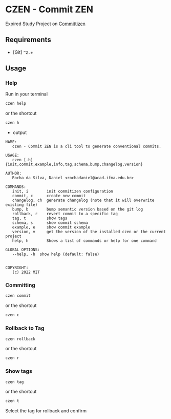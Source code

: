 # CZEN - Commit ZEN
Expired Study Project on [Committizen](https://github.com/commitizen-tools/commitizen)
## Requirements
- [Git] `^2.`+
## Usage
### Help
Run in your terminal

```bash
czen help
```

or the shortcut

```bash
czen h
```
- output
```
NAME:
   czen - Commit ZEN is a cli tool to generate conventional commits.

USAGE:
   czen [-h] {init,commit,example,info,tag,schema,bump,changelog,version}

AUTHOR:
   Rocha da Silva, Daniel <rochadaniel@acad.ifma.edu.br>

COMMANDS:
   init, i        init commitizen configuration
   commit, c      create new commit
   changelog, ch  generate changelog (note that it will overwrite existing file)
   bump, b        bump semantic version based on the git log
   rollback, r    revert commit to a specific tag
   tag, t         show tags
   schema, s      show commit schema
   example, e     show commit example
   version, v     get the version of the installed czen or the current project
   help, h        Shows a list of commands or help for one command

GLOBAL OPTIONS:
   --help, -h  show help (default: false)


COPYRIGHT:
   (c) 2022 MIT
```
### Committing

```bash
czen commit
```

or the shortcut

```bash
czen c
```

### Rollback to Tag

```bash
czen rollback
```

or the shortcut

```bash
czen r
```

### Show tags

```bash
czen tag
```

or the shortcut

```bash
czen t
```
Select the tag for rollback and confirm